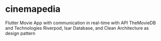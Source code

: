 # cinemapedia

Flutter Movie App with communication in real-time with API TheMovieDB and Technologies Riverpod, Isar Database, and Clean Architecture as design pattern
